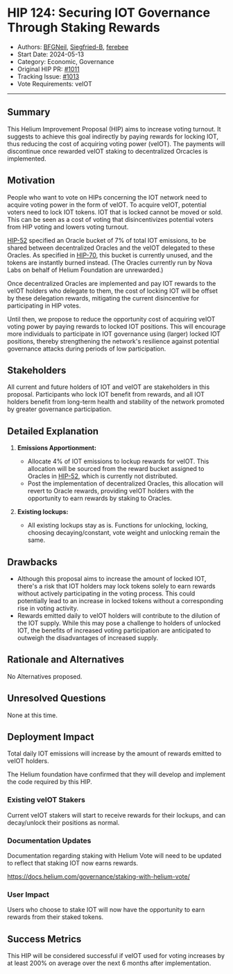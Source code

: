 # HIP 124: Securing IOT Governance Through Staking Rewards

- Authors: [BFGNeil](https://github.com/BFGNeil), [Siegfried-B](https://github.com/Siegfried-B), [ferebee](https://github.com/ferebee)
- Start Date: 2024-05-13
- Category: Economic, Governance
- Original HIP PR: [#1011](https://github.com/helium/HIP/pull/1011)
- Tracking Issue: [#1013](https://github.com/helium/HIP/issues/1013)
- Vote Requirements: veIOT

---

## Summary

This Helium Improvement Proposal (HIP) aims to increase voting turnout. It suggests to achieve this goal indirectly by paying rewards for locking IOT, thus reducing the cost of acquiring voting power (veIOT). The payments will discontinue once rewarded veIOT staking to decentralized Orcacles is implemented.

## Motivation

People who want to vote on HIPs concerning the IOT network need to acquire voting power in the form of veIOT. To acquire veIOT, potential voters need to lock IOT tokens.
IOT that is locked cannot be moved or sold. This can be seen as a cost of voting that disincentivizes potential voters from HIP voting and lowers voting turnout.

[HIP-52][hip-52] specified an Oracle bucket of 7% of total IOT emissions, to be shared between decentralized Oracles and the veIOT delegated to these Oracles. As specified in [HIP-70][hip-70], this bucket is currently unused, and the tokens are instantly burned instead. (The Oracles currently run by Nova Labs on behalf of Helium Foundation are unrewarded.)

Once decentralized Oracles are implemented and pay IOT rewards to the veIOT holders who delegate to them, the cost of locking IOT will be offset by these delegation rewards, mitigating the current disincentive for participating in HIP votes.

Until then, we propose to reduce the opportunity cost of acquiring veIOT voting power by paying rewards to locked IOT positions. This will encourage more individuals to participate in IOT governance using (larger) locked IOT positions, thereby strengthening the network's resilience against potential governance attacks during periods of low participation.

## Stakeholders

All current and future holders of IOT and veIOT are stakeholders in this proposal. Participants who lock IOT benefit from rewards, and all IOT holders benefit from long-term health and stability of the network promoted by greater governance participation.

## Detailed Explanation

1. **Emissions Apportionment:**
    - Allocate 4% of IOT emissions to lockup rewards for veIOT. This allocation will be sourced from the reward bucket assigned to Oracles in [HIP-52][hip-52], which is currently not distributed.
    - Post the implementation of decentralized Oracles, this allocation will revert to Oracle rewards, providing veIOT holders with the opportunity to earn rewards by staking to Oracles.

2. **Existing lockups:**
    - All existing lockups stay as is. Functions for unlocking, locking, choosing decaying/constant, vote weight and unlocking remain the same.

## Drawbacks

- Although this proposal aims to increase the amount of locked IOT, there's a risk that IOT holders may lock tokens solely to earn rewards without actively participating in the voting process. This could potentially lead to an increase in locked tokens without a corresponding rise in voting activity.
- Rewards emitted daily to veIOT holders will contribute to the dilution of the IOT supply. While this may pose a challenge to holders of unlocked IOT, the benefits of increased voting participation are anticipated to outweigh the disadvantages of increased supply.

## Rationale and Alternatives

No Alternatives proposed.

## Unresolved Questions

None at this time.

## Deployment Impact

Total daily IOT emissions will increase by the amount of rewards emitted to veIOT holders.

The Helium foundation have confirmed that they will develop and implement the code required by this HIP.

### Existing veIOT Stakers

Current veIOT stakers will start to receive rewards for their lockups, and can decay/unlock their positions as normal.

### Documentation Updates

Documentation regarding staking with Helium Vote will need to be updated to reflect that staking IOT now earns rewards.

https://docs.helium.com/governance/staking-with-helium-vote/

### User Impact

Users who choose to stake IOT will now have the opportunity to earn rewards from their staked tokens. 

## Success Metrics

This HIP will be considered successful if veIOT used for voting increases by at least 200% on average over the next 6 months after implementation.

[hip-52]: https://github.com/helium/HIP/blob/main/0052-iot-dao.md
[hip-70]: https://github.com/helium/HIP/blob/main/0070-scaling-helium.md

